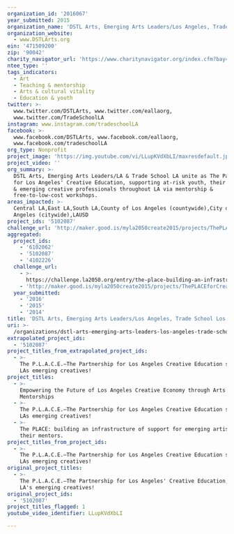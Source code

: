 ```yaml
---
organization_id: '2016067'
year_submitted: 2015
organization_name: 'DSTL Arts, Emerging Arts Leaders/Los Angeles, Trade School Los Angeles'
organization_website:
  - www.DSTLArts.org
ein: '471509200'
zip: '90042'
charity_navigator_url: 'https://www.charitynavigator.org/index.cfm?bay=search.profile&ein=471509200'
ntee_type: ''
tags_indicators:
  - Art
  - Teaching & mentorship
  - Arts & cultural vitality
  - Education & youth
twitter: >-
  www.twitter.com/DSTLArts, www.twitter.com/eallaorg,
  www.twitter.com/TradeSchoolLA
instagram: www.instagram.com/tradeschoolLA
facebook: >-
  www.facebook.com/DSTLArts, www.facebook.com/eallaorg,
  www.facebook.com/tradeschoolLA
org_type: Nonprofit
project_image: 'https://img.youtube.com/vi/LLupKVdXbLI/maxresdefault.jpg'
project_video: ''
org_summary: >-
  DSTL Arts, Emerging Arts Leaders/LA & Trade School LA unite as The Partnership
  for Los Angeles' Creative Education, supporting at-risk youth, their families
  & emerging creative professionals throughout LA via mentorship &
  free-to-low-cost workshops.
areas_impacted: >-
  Central LA,East LA,South LA,County of Los Angeles (countywide),City of Los
  Angeles (citywide),LAUSD
project_ids: '5102087'
challenge_url: 'http://maker.good.is/myla2050create2015/projects/ThePLACEforCreatives.html'
aggregated:
  project_ids:
    - '6102062'
    - '5102087'
    - '4102226'
  challenge_url:
    - >-
      https://challenge.la2050.org/entry/the-place-building-an-infrastructure-of-support-for-emerging-artists-and-their-mentors
    - 'http://maker.good.is/myla2050create2015/projects/ThePLACEforCreatives.html'
  year_submitted:
    - '2016'
    - '2015'
    - '2014'
title: 'DSTL Arts, Emerging Arts Leaders/Los Angeles, Trade School Los Angeles'
uri: >-
  /organizations/dstl-arts-emerging-arts-leaders-los-angeles-trade-school-los-angeles/
extrapolated_project_ids:
  - '5102087'
project_titles_from_extrapolated_project_ids:
  - >-
    The P.L.A.C.E.–The Partnership for Los Angeles Creative Education serving
    LAs emerging creatives!
project_titles:
  - >-
    Empowering the Future of Los Angeles Creative Economy through Arts
    Mentorships
  - >-
    The P.L.A.C.E.–The Partnership for Los Angeles Creative Education serving
    LAs emerging creatives!
  - >-
    The PLACE: building an infrastructure of support for emerging artists and
    their mentors.
project_titles_from_project_ids:
  - >-
    The P.L.A.C.E.–The Partnership for Los Angeles Creative Education serving
    LAs emerging creatives!
original_project_titles:
  - >-
    The P.L.A.C.E.–The Partnership for Los Angeles' Creative Education, serving
    LA's emerging creatives!
original_project_ids:
  - '5102087'
project_titles_flagged: 1
youtube_video_identifier: LLupKVdXbLI

---
```

